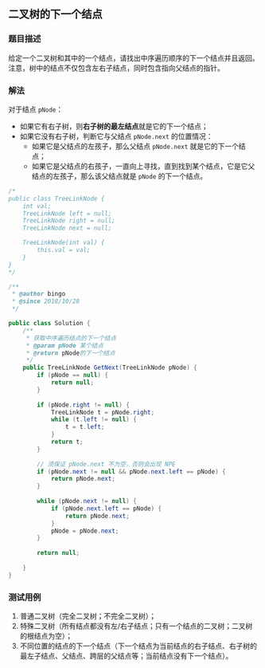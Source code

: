## 二叉树的下一个结点

### 题目描述
给定一个二叉树和其中的一个结点，请找出中序遍历顺序的下一个结点并且返回。注意，树中的结点不仅包含左右子结点，同时包含指向父结点的指针。


### 解法
对于结点 `pNode`：
- 如果它有右子树，则**右子树的最左结点**就是它的下一个结点；
- 如果它没有右子树，判断它与父结点 `pNode.next` 的位置情况：
    - 如果它是父结点的左孩子，那么父结点 `pNode.next` 就是它的下一个结点；
    - 如果它是父结点的右孩子，一直向上寻找，直到找到某个结点，它是它父结点的左孩子，那么该父结点就是 `pNode` 的下一个结点。

```java
/*
public class TreeLinkNode {
    int val;
    TreeLinkNode left = null;
    TreeLinkNode right = null;
    TreeLinkNode next = null;

    TreeLinkNode(int val) {
        this.val = val;
    }
}
*/

/**
 * @author bingo
 * @since 2018/10/28
 */

public class Solution {
    /**
     * 获取中序遍历结点的下一个结点
     * @param pNode 某个结点
     * @return pNode的下一个结点
     */
    public TreeLinkNode GetNext(TreeLinkNode pNode) {
        if (pNode == null) {
            return null;
        }
        
        if (pNode.right != null) {
            TreeLinkNode t = pNode.right;
            while (t.left != null) {
                t = t.left;
            }
            return t;
        }
        
        // 须保证 pNode.next 不为空，否则会出现 NPE
        if (pNode.next != null && pNode.next.left == pNode) {
            return pNode.next;
        }
        
        while (pNode.next != null) {
            if (pNode.next.left == pNode) {
                return pNode.next;
            }
            pNode = pNode.next;
        }
        
        return null;
        
    }
}
```


### 测试用例
1. 普通二叉树（完全二叉树；不完全二叉树）；
2. 特殊二叉树（所有结点都没有左/右子结点；只有一个结点的二叉树；二叉树的根结点为空）；
3. 不同位置的结点的下一个结点（下一个结点为当前结点的右子结点、右子树的最左子结点、父结点、跨层的父结点等；当前结点没有下一个结点）。